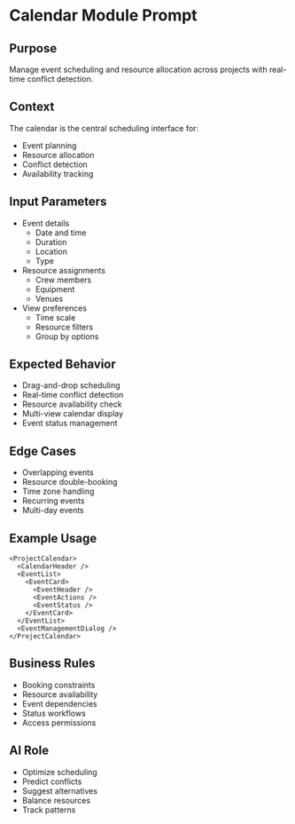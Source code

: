 # Calendar Module Prompt

## Purpose
Manage event scheduling and resource allocation across projects with real-time conflict detection.

## Context
The calendar is the central scheduling interface for:
- Event planning
- Resource allocation
- Conflict detection
- Availability tracking

## Input Parameters
- Event details
  - Date and time
  - Duration
  - Location
  - Type
- Resource assignments
  - Crew members
  - Equipment
  - Venues
- View preferences
  - Time scale
  - Resource filters
  - Group by options

## Expected Behavior
- Drag-and-drop scheduling
- Real-time conflict detection
- Resource availability check
- Multi-view calendar display
- Event status management

## Edge Cases
- Overlapping events
- Resource double-booking
- Time zone handling
- Recurring events
- Multi-day events

## Example Usage
```tsx
<ProjectCalendar>
  <CalendarHeader />
  <EventList>
    <EventCard>
      <EventHeader />
      <EventActions />
      <EventStatus />
    </EventCard>
  </EventList>
  <EventManagementDialog />
</ProjectCalendar>
```

## Business Rules
- Booking constraints
- Resource availability
- Event dependencies
- Status workflows
- Access permissions

## AI Role
- Optimize scheduling
- Predict conflicts
- Suggest alternatives
- Balance resources
- Track patterns 